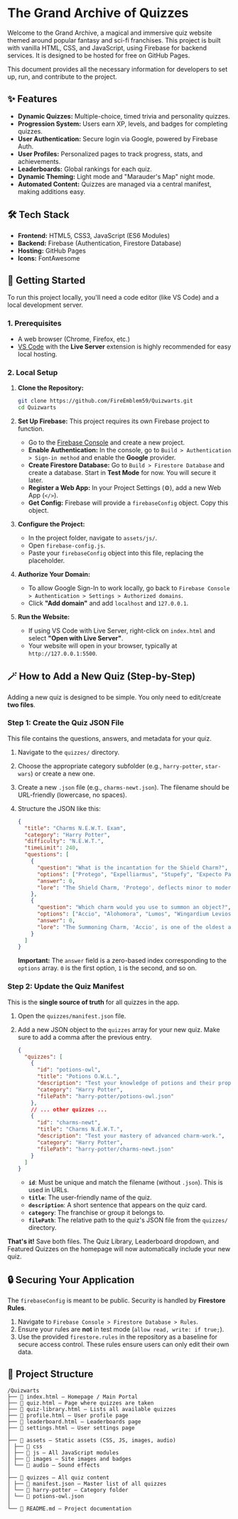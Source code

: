 # The Grand Archive of Quizzes

Welcome to the Grand Archive, a magical and immersive quiz website themed around popular fantasy and sci-fi franchises. This project is built with vanilla HTML, CSS, and JavaScript, using Firebase for backend services. It is designed to be hosted for free on GitHub Pages.

This document provides all the necessary information for developers to set up, run, and contribute to the project.

## ✨ Features

- **Dynamic Quizzes:** Multiple-choice, timed trivia and personality quizzes.
- **Progression System:** Users earn XP, levels, and badges for completing quizzes.
- **User Authentication:** Secure login via Google, powered by Firebase Auth.
- **User Profiles:** Personalized pages to track progress, stats, and achievements.
- **Leaderboards:** Global rankings for each quiz.
- **Dynamic Theming:** Light mode and "Marauder's Map" night mode.
- **Automated Content:** Quizzes are managed via a central manifest, making additions easy.

## 🛠️ Tech Stack

- **Frontend:** HTML5, CSS3, JavaScript (ES6 Modules)
- **Backend:** Firebase (Authentication, Firestore Database)
- **Hosting:** GitHub Pages
- **Icons:** FontAwesome

## 🚀 Getting Started

To run this project locally, you'll need a code editor (like VS Code) and a local development server.

### 1. Prerequisites

- A web browser (Chrome, Firefox, etc.)
- [VS Code](https://code.visualstudio.com/) with the **Live Server** extension is highly recommended for easy local hosting.

### 2. Local Setup

1.  **Clone the Repository:**

    ```bash
    git clone https://github.com/FireEmblem59/Quizwarts.git
    cd Quizwarts
    ```

2.  **Set Up Firebase:**
    This project requires its own Firebase project to function.

    - Go to the [Firebase Console](https://console.firebase.google.com/) and create a new project.
    - **Enable Authentication:** In the console, go to `Build > Authentication > Sign-in method` and enable the **Google** provider.
    - **Create Firestore Database:** Go to `Build > Firestore Database` and create a database. Start in **Test Mode** for now. You will secure it later.
    - **Register a Web App:** In your Project Settings (⚙️), add a new Web App (`</>`).
    - **Get Config:** Firebase will provide a `firebaseConfig` object. Copy this object.

3.  **Configure the Project:**

    - In the project folder, navigate to `assets/js/`.
    - Open `firebase-config.js`.
    - Paste your `firebaseConfig` object into this file, replacing the placeholder.

4.  **Authorize Your Domain:**

    - To allow Google Sign-In to work locally, go back to `Firebase Console > Authentication > Settings > Authorized domains`.
    - Click **"Add domain"** and add `localhost` and `127.0.0.1`.

5.  **Run the Website:**
    - If using VS Code with Live Server, right-click on `index.html` and select **"Open with Live Server"**.
    - Your website will open in your browser, typically at `http://127.0.0.1:5500`.

## 🪄 How to Add a New Quiz (Step-by-Step)

Adding a new quiz is designed to be simple. You only need to edit/create **two files**.

### Step 1: Create the Quiz JSON File

This file contains the questions, answers, and metadata for your quiz.

1.  Navigate to the `quizzes/` directory.
2.  Choose the appropriate category subfolder (e.g., `harry-potter`, `star-wars`) or create a new one.
3.  Create a new `.json` file (e.g., `charms-newt.json`). The filename should be URL-friendly (lowercase, no spaces).
4.  Structure the JSON like this:

    ```json
    {
      "title": "Charms N.E.W.T. Exam",
      "category": "Harry Potter",
      "difficulty": "N.E.W.T.",
      "timeLimit": 240,
      "questions": [
        {
          "question": "What is the incantation for the Shield Charm?",
          "options": ["Protego", "Expelliarmus", "Stupefy", "Expecto Patronum"],
          "answer": 0,
          "lore": "The Shield Charm, 'Protego', deflects minor to moderate hexes and jinxes."
        },
        {
          "question": "Which charm would you use to summon an object?",
          "options": ["Accio", "Alohomora", "Lumos", "Wingardium Leviosa"],
          "answer": 0,
          "lore": "The Summoning Charm, 'Accio', is one of the oldest and most useful spells known to wizardkind."
        }
      ]
    }
    ```

    **Important:** The `answer` field is a zero-based index corresponding to the `options` array. `0` is the first option, `1` is the second, and so on.

### Step 2: Update the Quiz Manifest

This is the **single source of truth** for all quizzes in the app.

1.  Open the `quizzes/manifest.json` file.
2.  Add a new JSON object to the `quizzes` array for your new quiz. Make sure to add a comma after the previous entry.

    ```json
    {
      "quizzes": [
        {
          "id": "potions-owl",
          "title": "Potions O.W.L.",
          "description": "Test your knowledge of potions and their properties.",
          "category": "Harry Potter",
          "filePath": "harry-potter/potions-owl.json"
        },
        // ... other quizzes ...
        {
          "id": "charms-newt",
          "title": "Charms N.E.W.T.",
          "description": "Test your mastery of advanced charm-work.",
          "category": "Harry Potter",
          "filePath": "harry-potter/charms-newt.json"
        }
      ]
    }
    ```

    - **`id`**: Must be unique and match the filename (without `.json`). This is used in URLs.
    - **`title`**: The user-friendly name of the quiz.
    - **`description`**: A short sentence that appears on the quiz card.
    - **`category`**: The franchise or group it belongs to.
    - **`filePath`**: The relative path to the quiz's JSON file from the `quizzes/` directory.

**That's it!** Save both files. The Quiz Library, Leaderboard dropdown, and Featured Quizzes on the homepage will now automatically include your new quiz.

## 🔒 Securing Your Application

The `firebaseConfig` is meant to be public. Security is handled by **Firestore Rules**.

1.  Navigate to `Firebase Console > Firestore Database > Rules`.
2.  Ensure your rules are **not** in test mode (`allow read, write: if true;`).
3.  Use the provided `firestore.rules` in the repository as a baseline for secure access control. These rules ensure users can only edit their own data.

## 📁 Project Structure

```
/Quizwarts
├── 📄 index.html — Homepage / Main Portal
├── 📄 quiz.html — Page where quizzes are taken
├── 📄 quiz-library.html — Lists all available quizzes
├── 📄 profile.html — User profile page
├── 📄 leaderboard.html — Leaderboards page
├── 📄 settings.html — User settings page
│
├── 📁 assets — Static assets (CSS, JS, images, audio)
│ ├── 📁 css
│ ├── 📁 js — All JavaScript modules
│ ├── 📁 images — Site images and badges
│ └── 📁 audio — Sound effects
│
├── 📁 quizzes — All quiz content
│ ├── 📄 manifest.json — Master list of all quizzes
│ └── 📁 harry-potter — Category folder
│ └── 📄 potions-owl.json
│
└── 📄 README.md — Project documentation

```
